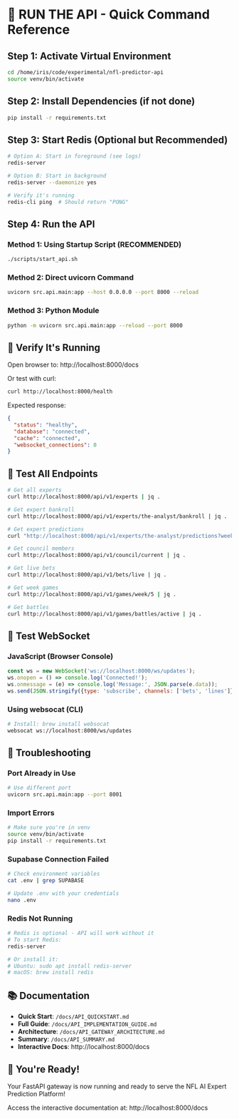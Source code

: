 # 🚀 RUN THE API - Quick Command Reference

## Step 1: Activate Virtual Environment

```bash
cd /home/iris/code/experimental/nfl-predictor-api
source venv/bin/activate
```

## Step 2: Install Dependencies (if not done)

```bash
pip install -r requirements.txt
```

## Step 3: Start Redis (Optional but Recommended)

```bash
# Option A: Start in foreground (see logs)
redis-server

# Option B: Start in background
redis-server --daemonize yes

# Verify it's running
redis-cli ping  # Should return "PONG"
```

## Step 4: Run the API

### Method 1: Using Startup Script (RECOMMENDED)
```bash
./scripts/start_api.sh
```

### Method 2: Direct uvicorn Command
```bash
uvicorn src.api.main:app --host 0.0.0.0 --port 8000 --reload
```

### Method 3: Python Module
```bash
python -m uvicorn src.api.main:app --reload --port 8000
```

## 🎯 Verify It's Running

Open browser to: http://localhost:8000/docs

Or test with curl:
```bash
curl http://localhost:8000/health
```

Expected response:
```json
{
  "status": "healthy",
  "database": "connected",
  "cache": "connected",
  "websocket_connections": 0
}
```

## 📡 Test All Endpoints

```bash
# Get all experts
curl http://localhost:8000/api/v1/experts | jq .

# Get expert bankroll
curl http://localhost:8000/api/v1/experts/the-analyst/bankroll | jq .

# Get expert predictions
curl "http://localhost:8000/api/v1/experts/the-analyst/predictions?week=5" | jq .

# Get council members
curl http://localhost:8000/api/v1/council/current | jq .

# Get live bets
curl http://localhost:8000/api/v1/bets/live | jq .

# Get week games
curl http://localhost:8000/api/v1/games/week/5 | jq .

# Get battles
curl http://localhost:8000/api/v1/games/battles/active | jq .
```

## 🔌 Test WebSocket

### JavaScript (Browser Console)
```javascript
const ws = new WebSocket('ws://localhost:8000/ws/updates');
ws.onopen = () => console.log('Connected!');
ws.onmessage = (e) => console.log('Message:', JSON.parse(e.data));
ws.send(JSON.stringify({type: 'subscribe', channels: ['bets', 'lines']}));
```

### Using websocat (CLI)
```bash
# Install: brew install websocat
websocat ws://localhost:8000/ws/updates
```

## 🐛 Troubleshooting

### Port Already in Use
```bash
# Use different port
uvicorn src.api.main:app --port 8001
```

### Import Errors
```bash
# Make sure you're in venv
source venv/bin/activate
pip install -r requirements.txt
```

### Supabase Connection Failed
```bash
# Check environment variables
cat .env | grep SUPABASE

# Update .env with your credentials
nano .env
```

### Redis Not Running
```bash
# Redis is optional - API will work without it
# To start Redis:
redis-server

# Or install it:
# Ubuntu: sudo apt install redis-server
# macOS: brew install redis
```

## 📚 Documentation

- **Quick Start**: `/docs/API_QUICKSTART.md`
- **Full Guide**: `/docs/API_IMPLEMENTATION_GUIDE.md`
- **Architecture**: `/docs/API_GATEWAY_ARCHITECTURE.md`
- **Summary**: `/docs/API_SUMMARY.md`
- **Interactive Docs**: http://localhost:8000/docs

## 🎉 You're Ready!

Your FastAPI gateway is now running and ready to serve the NFL AI Expert Prediction Platform!

Access the interactive documentation at: http://localhost:8000/docs
